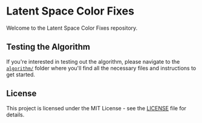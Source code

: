 # Latent Space Color Fixes

Welcome to the Latent Space Color Fixes repository.

## Testing the Algorithm

If you're interested in testing out the algorithm, please navigate to the [`algorithm/`](algorithm/) folder where you'll find all the necessary files and instructions to get started.


## License

This project is licensed under the MIT License - see the [LICENSE](LICENSE) file for details.

